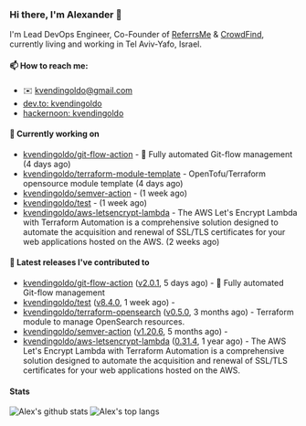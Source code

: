 ### Hi there, I'm Alexander 👋

I'm Lead DevOps Engineer, Co-Founder of [ReferrsMe](https://referrs.me/) & [CrowdFind](https://crowdfind.ai/), currently living and working in Tel Aviv-Yafo, Israel.

#### 📫 How to reach me:

- ✉️ kvendingoldo@gmail.com
- [dev.to: kvendingoldo](https://dev.to/kvendingoldo)
- [hackernoon: kvendingoldo](https://hackernoon.com/u/kvendingoldo)

#### 👷 Currently working on


- [kvendingoldo/git-flow-action](https://github.com/kvendingoldo/git-flow-action) - 🚀 Fully automated Git-flow management (4 days ago)
- [kvendingoldo/terraform-module-template](https://github.com/kvendingoldo/terraform-module-template) - OpenTofu/Terraform opensource module template (4 days ago)
- [kvendingoldo/semver-action](https://github.com/kvendingoldo/semver-action) -  (1 week ago)
- [kvendingoldo/test](https://github.com/kvendingoldo/test) -  (1 week ago)
- [kvendingoldo/aws-letsencrypt-lambda](https://github.com/kvendingoldo/aws-letsencrypt-lambda) - The AWS Let&#39;s Encrypt Lambda with Terraform Automation is a comprehensive solution designed to automate the acquisition and renewal of SSL/TLS certificates for your web applications hosted on the AWS. (2 weeks ago)

#### 🔭 Latest releases I've contributed to

- [kvendingoldo/git-flow-action](https://github.com/kvendingoldo/git-flow-action) ([v2.0.1](https://github.com/kvendingoldo/git-flow-action/releases/tag/v2.0.1), 5 days ago) - 🚀 Fully automated Git-flow management
- [kvendingoldo/test](https://github.com/kvendingoldo/test) ([v8.4.0](https://github.com/kvendingoldo/test/releases/tag/v8.4.0), 1 week ago) - 
- [kvendingoldo/terraform-opensearch](https://github.com/kvendingoldo/terraform-opensearch) ([v0.5.0](https://github.com/kvendingoldo/terraform-opensearch/releases/tag/v0.5.0), 3 months ago) - Terraform module to manage OpenSearch resources.
- [kvendingoldo/semver-action](https://github.com/kvendingoldo/semver-action) ([v1.20.6](https://github.com/kvendingoldo/semver-action/releases/tag/v1.20.6), 5 months ago) - 
- [kvendingoldo/aws-letsencrypt-lambda](https://github.com/kvendingoldo/aws-letsencrypt-lambda) ([0.31.4](https://github.com/kvendingoldo/aws-letsencrypt-lambda/releases/tag/0.31.4), 1 year ago) - The AWS Let&#39;s Encrypt Lambda with Terraform Automation is a comprehensive solution designed to automate the acquisition and renewal of SSL/TLS certificates for your web applications hosted on the AWS.

#### Stats

![Alex's github stats](https://github-readme-stats.vercel.app/api?username=kvendingoldo&show_icons=true&theme=default&disable_animations=true&count_private=true&hide_rank=true&include_all_commits=true&custom_title=GitHub%20Stats&line_height=20)
![Alex's top langs](https://github-readme-stats.vercel.app/api/top-langs/?username=kvendingoldo&hide=tex,html,hcl,css,jupyter%20notebook&layout=compact)
